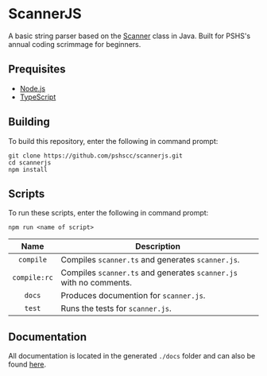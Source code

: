 # ScannerJS
A basic string parser based on the [Scanner](https://docs.oracle.com/javase/10/docs/api/java/util/Scanner.html) class in Java. Built for PSHS's annual coding scrimmage for beginners.

## Prequisites
- [Node.js](https://nodejs.org/en/)
- [TypeScript](https://www.typescriptlang.org/index.html)

## Building
To build this repository, enter the following in command prompt:
```shell
git clone https://github.com/pshscc/scannerjs.git
cd scannerjs
npm install
```

## Scripts
To run these scripts, enter the following in command prompt: 
```shell
npm run <name of script>
```
| Name | Description |
| :-: | - |
| `compile` | Compiles `scanner.ts` and generates `scanner.js`. |
| `compile:rc` | Compiles `scanner.ts` and generates `scanner.js` with no comments. |
| `docs` | Produces documention for `scanner.js`. |
| `test` | Runs the tests for `scanner.js`. |

## Documentation
All documentation is located in the generated `./docs` folder and can also be found [here](https://pshscc.github.io/scannerjs/docs).
